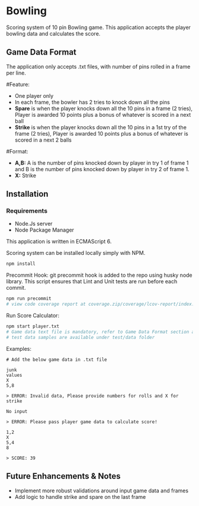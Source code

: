 # Bowling

Scoring system of 10 pin Bowling game. This application accepts the player bowling data and calculates the score.

## Game Data Format
The application only accepts .txt files, with number of pins rolled in a frame per line. 

#Feature:
* One player only
* In each frame, the bowler has 2 tries to knock down all the pins
* **Spare** is when the player knocks down all the 10 pins in a frame (2 tries), Player is awarded 10 points plus a bonus of whatever is scored in a next ball
* **Strike** is when the player knocks down all the 10 pins in a 1st try of the frame (2 tries), Player is awarded 10 points plus a bonus of whatever is scored in a next 2 balls

#Format:
* **A,B:** A is the number of pins knocked down by player in try 1 of frame 1 and B is the number of pins knocked down by player in try 2 of frame 1.
* **X:** Strike

## Installation
### Requirements
* Node.Js server
* Node Package Manager

This application is written in ECMAScript 6.

Scoring system can be installed locally simply with NPM.
```bash
npm install
```

Precommit Hook: git precommit hook is added to the repo using husky node library. This script ensures that Lint and Unit tests are run before each commit.
```bash
npm run precommit
# view code coverage report at coverage.zip/coverage/lcov-report/index.html
```

Run Score Calculator:
```bash
npm start player.txt
# Game data text file is mandatory, refer to Game Data Format section above for more details
# test data samples are available under test/data folder
```

Examples:
```
# Add the below game data in .txt file

junk
values
X
5,8

> ERROR: Invalid data, Please provide numbers for rolls and X for strike

No input

> ERROR: Please pass player game data to calculate score!

1,2
X
5,4
8

> SCORE: 39

```

## Future Enhancements & Notes
* Implement more robust validations around input game data and frames
* Add logic to handle strike and spare on the last frame